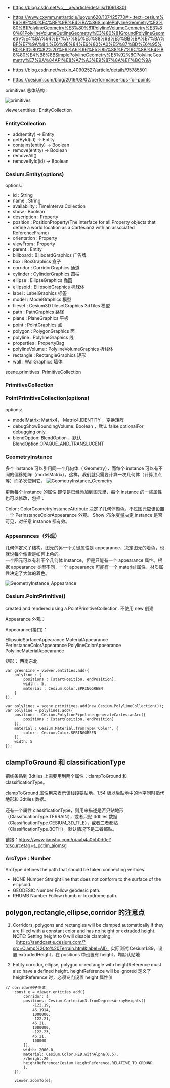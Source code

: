 - https://blog.csdn.net/vc___ae/article/details/110918301
- https://www.cxymm.net/article/luoyun620/107425770#:~:text=cesium%E6%8F%90%E4%BE%9B%E4%BA%86SimplePolylineGeometry%E3%80%81PolylineGeometry%E3%80%81PolylineVolumeGeometry%E3%80%81PolylineVolumeOutlineGeometry%E3%80%81GroundPolylineGeometry%E4%BA%94%E7%A7%8D%E5%88%9B%E5%BB%BA%E7%BA%BF%E7%9A%84,%E6%9E%84%E9%80%A0%E5%87%BD%E6%95%B0%E3%80%82%20%E9%A6%96%E5%85%88%E7%9C%8B%E4%B8%80%E4%B8%8BSimplePolylineGeometry%E5%92%8CPolylineGeometry%E7%9A%84API%E8%A7%A3%E9%87%8A%EF%BC%9A

- https://blog.csdn.net/weixin_40902527/article/details/95785501
- https://cesium.com/blog/2016/03/02/performance-tips-for-points

primitives 总体结构：

![primitives](./primitives.png)

viewer.entities : EntityCollection

### EntityCollection

- add(entity) → Entity
- getById(id) → Entity
- contains(entity) → Boolean
- remove(entity) → Boolean
- removeAll()
- removeById(id) → Boolean

### Cesium.Entity(options)

options:

- id : String
- name : String
- availability : TimeIntervalCollection
- show : Boolean
- description : Property
- position : PositionProperty(The interface for all Property objects that define a world location as a Cartesian3 with an associated ReferenceFrame)
- orientation : Property
- viewFrom : Property
- parent : Entity
- billboard : BillboardGraphics 广告牌
- box : BoxGraphics 盒子
- corridor : CorridorGraphics 通道
- cylinder : CylinderGraphics 圆柱
- ellipse : EllipseGraphics 椭圆
- ellipsoid : EllipsoidGraphics 椭球体
- label : LabelGraphics 标签
- model : ModelGraphics 模型
- tileset : Cesium3DTilesetGraphics 3dTiles 模型
- path : PathGraphics 路径
- plane : PlaneGraphics 平板
- point : PointGraphics 点
- polygon : PolygonGraphics 面
- polyline : PolylineGraphics 线
- properties : PropertyBag
- polylineVolume : PolylineVolumeGraphics 折线体
- rectangle : RectangleGraphics 矩形
- wall : WallGraphics 墙体

scene.primitives: PrimitiveCollection

### PrimitiveCollection

### PointPrimitiveCollection(options)

options:

- modelMatrix: Matrix4， Matrix4.IDENTITY ，变换矩阵
- debugShowBoundingVolume: Boolean ，默认 false optionalFor debugging only.
- blendOption: BlendOption ，默认 BlendOption.OPAQUE_AND_TRANSLUCENT

### GeometryInstance

多个 instance 可以引用同一个几何体（ Geometry），而每个 instance 可以有不同的偏移矩阵（modelMatrix）。这样，我们就只需要计算一次几何体（计算顶点等）而多次使用它。
![GeometryInstance_Geometry](./GeometryInstance_Geometry.png)

更新每个 instance 的属性
即便是已经添加到图元里，每个 instance 的一些属性也可以修改，包括：

Color : ColorGeometryInstanceAttribute 决定了几何体颜色。不过图元应该设置一个 PerInstanceColorAppearance 外观。
Show :布尔变量决定 instance 是否可见，对任意 instance 都有效。

### Appearances（外观）

几何体定义了结构。图元的另一个关键属性是 appearance，决定图元的着色，也就说每个像素是如何上色的。  
一个图元可以有若干个几何体 instance，但是只能有一个 appearance 属性。根据 appearance 类型不同，一个 appearance 可能有一个 material 属性，材质属性决定了大体的着色。

![GeometryInstance_Appearance](./GeometryInstance_Appearance.png)

### Cesium.PointPrimitive()

created and rendered using a PointPrimitiveCollection. 不使用 new 创建

Appearance 外观：

Appearance(接口)：

EllipsoidSurfaceAppearance
MaterialAppearance
PerInstanceColorAppearance
PolylineColorAppearance
PolylineMaterialAppearance

矩形： 西南东北

```
var greenLine = viewer.entities.add({
    polyline : {
        positions : [startPosition, endPosition],
        width : 5,
        material : Cesium.Color.SPRINGGREEN
    }
});

var polylines = scene.primitives.add(new Cesium.PolylineCollection());
var polyline = polylines.add({
    positions : Cesium.PolylinePipeline.generateCartesianArc({
        positions : [startPosition, endPosition]
    }),
    material : Cesium.Material.fromType('Color', {
        color : Cesium.Color.SPRINGGREEN
    }),
    width: 5
});

```

## clampToGround 和 classificationType

把线条贴到 3dtiles 上需要用到两个属性：clampToGround 和 classificationType。

clampToGround 属性用来表示该线段要贴地。1.54 版以后贴地中的地字同时指代地形和 3dtiles 数据。

还有一个属性 classificationType，则用来描述是否只贴地形（ClassificationType.TERRAIN），或者只贴 3dtiles 数据（ClassificationType.CESIUM_3D_TILE），或者二者都贴（ClassificationType.BOTH）。默认情况下是二者都贴。

链接：https://www.jianshu.com/p/aab4a0bb0d0e?tdsourcetag=s_pctim_aiomsg

### ArcType : Number

ArcType defines the path that should be taken connecting vertices.

- NONE Number Straight line that does not conform to the surface of the ellipsoid.
- GEODESIC Number Follow geodesic path.
- RHUMB Number Follow rhumb or loxodrome path.

## polygon,rectangle,ellipse,corridor 的注意点

1.  Corridors, polygons and rectangles will be clamped automatically if they are filled with a constant color and
    has no height or extruded height.
    NOTE: Setting height to 0 will disable clamping.（https://sandcastle.cesium.com/?src=Clamp%20to%20Terrain.html&label=All）
    实际测试 Cesium1.89，设置 extrudedHeight，在 positions 中设置有 height，均默认贴地

2.  Entity corridor, ellipse, polygon or rectangle with heightReference must also have a defined height. heightReference will be ignored
    定义了 heightReference 时，必须专门设置 height 属性值

```
// corridor例子测试
    const e = viewer.entities.add({
        corridor: {
        positions: Cesium.Cartesian3.fromDegreesArrayHeights([
            -122.19,
            46.1914,
            1000000,
            -122.21,
            46.21,
            1000000,
            -122.23,
            46.21,
            100000
        ]),
        width: 2000.0,
        material: Cesium.Color.RED.withAlpha(0.5),
        //height:20 ,
        heightReference:Cesium.HeightReference.RELATIVE_TO_GROUND
        },
    });

    viewer.zoomTo(e);


```
